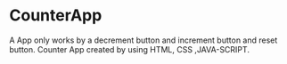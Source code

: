 # CounterApp
A App only works by a decrement button and increment button and reset button.  Counter App created by using HTML, CSS ,JAVA-SCRIPT.
